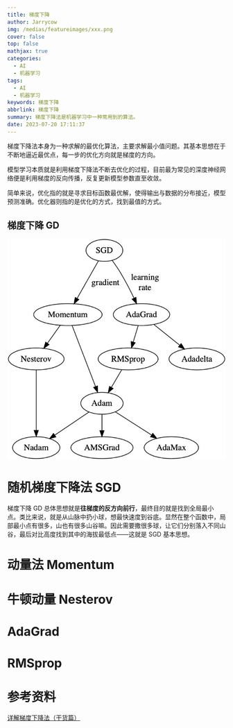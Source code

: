 ```yaml
---
title: 梯度下降
author: Jarrycow
img: /medias/featureimages/xxx.png
cover: false
top: false
mathjax: true
categories:
  - AI
  - 机器学习
tags:
  - AI
  - 机器学习
keywords: 梯度下降
abbrlink: 梯度下降
summary: 梯度下降法是机器学习中一种常用到的算法。
date: 2023-07-20 17:11:37
---
```


梯度下降法本身为一种求解的最优化算法，主要求解最小值问题。其基本思想在于不断地逼近最优点，每一步的优化方向就是梯度的方向。

模型学习本质就是利用梯度下降法不断去优化的过程，目前最为常见的深度神经网络便是利用梯度的反向传播，反复更新模型参数直至收敛。

简单来说，优化指的就是寻求目标函数最优解，使得输出与数据的分布接近，模型预测准确。优化器则指的是优化的方式，找到最值的方式。

## 梯度下降 GD



![各类梯度下降算法的演化](https://raw.githubusercontent.com/Jarrycow/picHost/main/AI/各类梯度下降算法的演化.png)



# 随机梯度下降法 SGD

梯度下降 GD 总体思想就是**往梯度的反方向前行**，最终目的就是找到全局最小点。类比来说，就是从山脉中扔小球，想最快速度到谷底。显然在整个函数中，局部最小点有很多，山也有很多山谷嘛。因此需要撒很多球，让它们分别落入不同山谷，最后对比高度找到其中的海拔最低点——这就是 SGD 基本思想。

# 动量法 Momentum

# 牛顿动量 Nesterov

# AdaGrad

# RMSprop



# 参考资料

[详解梯度下降法（干货篇）](https://zhuanlan.zhihu.com/p/112416130)
